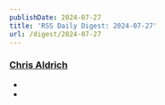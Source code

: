 ```yaml
---
publishDate: 2024-07-27
title: 'RSS Daily Digest: 2024-07-27'
url: /digest/2024-07-27
---
```


### [Chris Aldrich](https://boffosocko.com/)

  * [](https://boffosocko.com/2024/07/26/55824413/)
  * [](https://boffosocko.com/2024/07/26/how-to-do-nothing-course/)
  

